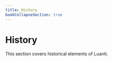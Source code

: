 ```yaml
---
title: History
bookCollapseSection: true
---
```


# History

This section covers historical elements of Luanti.
